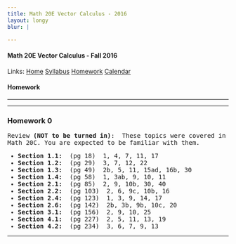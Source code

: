 ```yaml
---
title: Math 20E Vector Calculus - 2016
layout: longy
blur: |

---  
```

#### Math 20E Vector Calculus - Fall 2016  
  Links: [Home][math20eHome]    [Syllabus][math20eSyl]    [Homework][math20eHW]    [Calendar][math20eCal]
    
   [math20eHome]:http://thanghuynh.org/teaching/math20e_f16.html
   [math20eSyl]:http://thanghuynh.org/teaching/math20e_f16_syllabus.html  
   [math20eHW]:http://thanghuynh.org/teaching/math20e_f16_hw.html  
   [math20eCal]:http://thanghuynh.org/teaching/math20e_f16_cal.html  

#### Homework  
---  

<hr> 

<a name="hmwk0"><h3>Homework 0</h3>

<tt>
Review <strong>(NOT to be turned in)</strong>: &nbsp;These topics were covered in Math 20C. You are expected to be familiar with them.
<ul>
<li><b>Section 1.1:</b> &nbsp;(pg 18) &nbsp;1, 4, 7, 11, 17</li>
<li><b>Section 1.2:</b> &nbsp;(pg 29) &nbsp;3, 7, 12, 22</li>
<li><b>Section 1.3:</b> &nbsp;(pg 49) &nbsp;2b, 5, 11, 15ad, 16b, 30</li>
<li><b>Section 1.4:</b> &nbsp;(pg 58) &nbsp;1, 3ab, 9, 10, 11</li>
<li><b>Section 2.1:</b> &nbsp;(pg 85) &nbsp;2, 9, 10b, 30, 40</li>
<li><b>Section 2.2:</b> &nbsp;(pg 103) &nbsp;2, 6, 9c, 10b, 16</li>
<li><b>Section 2.4:</b> &nbsp;(pg 123) &nbsp;1, 3, 9, 14, 17</li>
<li><b>Section 2.6:</b> &nbsp;(pg 142) &nbsp;2b, 3b, 9b, 10c, 20</li>
<li><b>Section 3.1:</b> &nbsp;(pg 156) &nbsp;2, 9, 10, 25</li>
<li><b>Section 4.1:</b> &nbsp;(pg 227) &nbsp;2, 5, 11, 13, 19</li>
<li><b>Section 4.2:</b> &nbsp;(pg 234) &nbsp;3, 6, 7, 9, 13</li>
</ul>
</tt>

<hr> 

